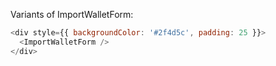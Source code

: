 Variants of ImportWalletForm:

```js
<div style={{ backgroundColor: '#2f4d5c', padding: 25 }}>
  <ImportWalletForm />
</div>
```
